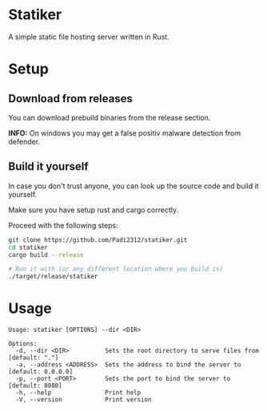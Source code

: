 # Statiker

A simple static file hosting server written in Rust.

# Setup

## Download from releases
You can download prebuild binaries from the release section.

**INFO:** On windows you may get a false positiv malware detection from defender.

## Build it yourself
In case you don't trust anyone, you can look up the source code and build it yourself.

Make sure you have setup rust and cargo correctly.

Proceed with the following steps:
```sh
git clone https://github.com/Padi2312/statiker.git
cd statiker
cargo build --release

# Run it with (or any different location where you build is)
./target/release/statiker 
```

# Usage 
```
Usage: statiker [OPTIONS] --dir <DIR>

Options:
  -d, --dir <DIR>          Sets the root directory to serve files from [default: "."]
  -a, --address <ADDRESS>  Sets the address to bind the server to [default: 0.0.0.0]
  -p, --port <PORT>        Sets the port to bind the server to [default: 8080]
  -h, --help               Print help
  -V, --version            Print version
```
